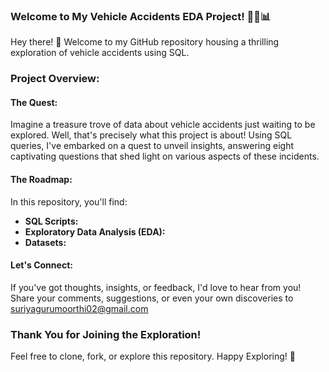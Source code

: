 ### Welcome to My Vehicle Accidents EDA Project! 🚗💥📊

Hey there! 👋 Welcome to my GitHub repository housing a thrilling exploration of vehicle accidents using SQL.

### Project Overview:

#### The Quest:
Imagine a treasure trove of data about vehicle accidents just waiting to be explored. Well, that's precisely what this project is about! Using SQL queries, I've embarked on a quest to unveil insights, answering eight captivating questions that shed light on various aspects of these incidents.

#### The Roadmap:
In this repository, you'll find:
- **SQL Scripts:** 
- **Exploratory Data Analysis (EDA):** 
- **Datasets:** 


#### Let's Connect:
If you've got thoughts, insights, or feedback, I'd love to hear from you! Share your comments, suggestions, or even your own discoveries to suriyagurumoorthi02@gmail.com

### Thank You for Joining the Exploration!

Feel free to clone, fork, or explore this repository.
Happy Exploring! 🌟
